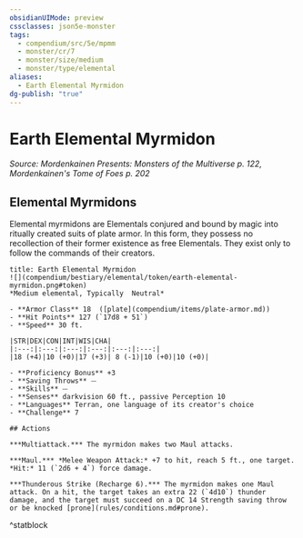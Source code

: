 ```yaml
---
obsidianUIMode: preview
cssclasses: json5e-monster
tags:
  - compendium/src/5e/mpmm
  - monster/cr/7
  - monster/size/medium
  - monster/type/elemental
aliases:
  - Earth Elemental Myrmidon
dg-publish: "true"
---
```

# Earth Elemental Myrmidon
*Source: Mordenkainen Presents: Monsters of the Multiverse p. 122, Mordenkainen's Tome of Foes p. 202*  

## Elemental Myrmidons

Elemental myrmidons are Elementals conjured and bound by magic into ritually created suits of plate armor. In this form, they possess no recollection of their former existence as free Elementals. They exist only to follow the commands of their creators.

```ad-statblock
title: Earth Elemental Myrmidon
![](compendium/bestiary/elemental/token/earth-elemental-myrmidon.png#token)
*Medium elemental, Typically  Neutral*

- **Armor Class** 18  ([plate](compendium/items/plate-armor.md))
- **Hit Points** 127 (`17d8 + 51`)
- **Speed** 30 ft.

|STR|DEX|CON|INT|WIS|CHA|
|:---:|:---:|:---:|:---:|:---:|:---:|
|18 (+4)|10 (+0)|17 (+3)| 8 (-1)|10 (+0)|10 (+0)|

- **Proficiency Bonus** +3
- **Saving Throws** ⏤
- **Skills** ⏤
- **Senses** darkvision 60 ft., passive Perception 10
- **Languages** Terran, one language of its creator's choice
- **Challenge** 7

## Actions

***Multiattack.*** The myrmidon makes two Maul attacks.

***Maul.*** *Melee Weapon Attack:* +7 to hit, reach 5 ft., one target. *Hit:* 11 (`2d6 + 4`) force damage.

***Thunderous Strike (Recharge 6).*** The myrmidon makes one Maul attack. On a hit, the target takes an extra 22 (`4d10`) thunder damage, and the target must succeed on a DC 14 Strength saving throw or be knocked [prone](rules/conditions.md#prone).
```
^statblock